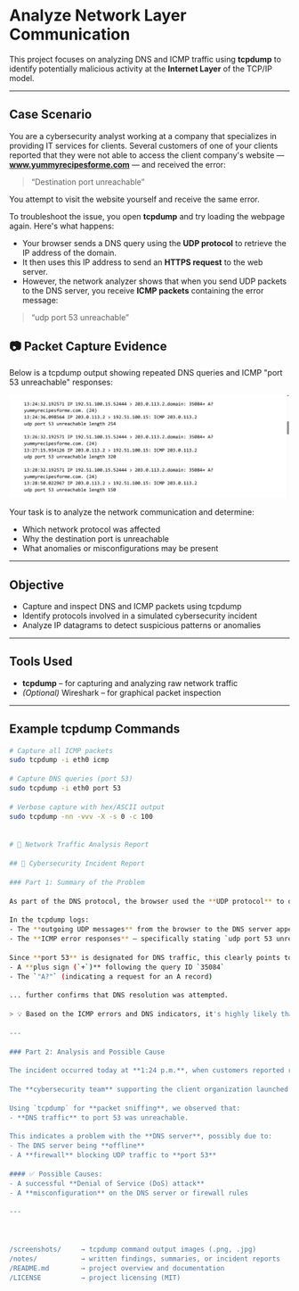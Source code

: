 # Analyze Network Layer Communication

This project focuses on analyzing DNS and ICMP traffic using **tcpdump** to identify potentially malicious activity at the **Internet Layer** of the TCP/IP model.

---

## Case Scenario

You are a cybersecurity analyst working at a company that specializes in providing IT services for clients. Several customers of one of your clients reported that they were not able to access the client company's website — **www.yummyrecipesforme.com** — and received the error:

> “Destination port unreachable”

You attempt to visit the website yourself and receive the same error.

To troubleshoot the issue, you open **tcpdump** and try loading the webpage again. Here's what happens:

- Your browser sends a DNS query using the **UDP protocol** to retrieve the IP address of the domain.
- It then uses this IP address to send an **HTTPS request** to the web server.
- However, the network analyzer shows that when you send UDP packets to the DNS server, you receive **ICMP packets** containing the error message:

> “udp port 53 unreachable”

## 📷 Packet Capture Evidence

Below is a tcpdump output showing repeated DNS queries and ICMP "port 53 unreachable" responses:

![ICMP DNS Unreachable](screenshots/icmp-dns-unreachable-tcpdump.jpg)

Your task is to analyze the network communication and determine:
- Which network protocol was affected
- Why the destination port is unreachable
- What anomalies or misconfigurations may be present

---

## Objective

- Capture and inspect DNS and ICMP packets using tcpdump  
- Identify protocols involved in a simulated cybersecurity incident  
- Analyze IP datagrams to detect suspicious patterns or anomalies

---

## Tools Used

- **tcpdump** – for capturing and analyzing raw network traffic  
- *(Optional)* Wireshark – for graphical packet inspection

---

## Example tcpdump Commands

```bash
# Capture all ICMP packets
sudo tcpdump -i eth0 icmp

# Capture DNS queries (port 53)
sudo tcpdump -i eth0 port 53

# Verbose capture with hex/ASCII output
sudo tcpdump -nn -vvv -X -s 0 -c 100


# 🧾 Network Traffic Analysis Report

## 🔐 Cybersecurity Incident Report

### Part 1: Summary of the Problem

As part of the DNS protocol, the browser used the **UDP protocol** to query the DNS server for the IP address of `yummyrecipesforme.com`. However, the DNS server responded with an **ICMP error**, indicating a failure to establish contact.

In the tcpdump logs:
- The **outgoing UDP messages** from the browser to the DNS server appear in the first two lines of each log event.
- The **ICMP error responses** — specifically stating `udp port 53 unreachable` — are shown in the third and fourth lines.

Since **port 53** is designated for DNS traffic, this clearly points to a problem with the DNS server. The presence of DNS-specific flags such as:
- A **plus sign (`+`)** following the query ID `35084`
- The `"A?"` (indicating a request for an A record)

... further confirms that DNS resolution was attempted.

> 💡 Based on the ICMP errors and DNS indicators, it's highly likely that the DNS server is either **down** or **not responding** to queries.

---

### Part 2: Analysis and Possible Cause

The incident occurred today at **1:24 p.m.**, when customers reported receiving a **“destination port unreachable”** error while attempting to access the website `yummyrecipesforme.com`.

The **cybersecurity team** supporting the client organization launched an immediate investigation to restore access.

Using `tcpdump` for **packet sniffing**, we observed that:
- **DNS traffic** to port 53 was unreachable.

This indicates a problem with the **DNS server**, possibly due to:
- The DNS server being **offline**
- A **firewall** blocking UDP traffic to **port 53**

#### ✅ Possible Causes:
- A successful **Denial of Service (DoS) attack**
- A **misconfiguration** on the DNS server or firewall rules

---



/screenshots/     → tcpdump command output images (.png, .jpg)
/notes/           → written findings, summaries, or incident reports
/README.md        → project overview and documentation
/LICENSE          → project licensing (MIT)
